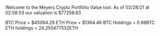 Welcome to the Meyers Crypto Portfolio Value tool. 
As of 02/28/21 at 02:58:53 our valuation is $77258.63 

BTC Price = $45064.29
 ETH Price = $1364.46
BTC Holdings = 0.98BTC
 ETH holdings = 24.255477532ETH 
